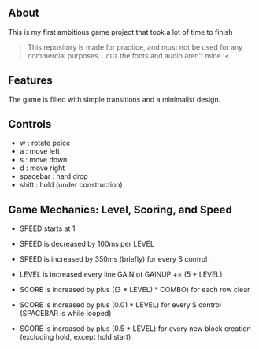 ## About
This is my first ambitious game project that took a lot of time to finish
> This repository is made for practice, and must not be used for any commercial purposes... cuz the fonts and audio aren't mine :<

## Features
The game is filled with simple transitions and a minimalist design.

## Controls
- w : rotate peice
- a : move left
- s : move down
- d : move right
- spacebar : hard drop
- shift : hold (under construction)

## Game Mechanics: Level, Scoring, and Speed

- SPEED starts at 1
- SPEED is decreased by 100ms per LEVEL 
- SPEED is increased by 350ms (briefly) for every S control

- LEVEL is increased every line GAIN of GAINUP += (5 + LEVEL)

- SCORE is increased by plus ((3 * LEVEL) * COMBO) for each row clear 
- SCORE is increased by plus (0.01 * LEVEL) for every S control (SPACEBAR is while looped)
- SCORE is increased by plus (0.5 * LEVEL) for every new block creation (excluding hold, except hold start)
